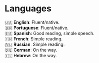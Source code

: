 # Languages

🇺🇸 **English**: Fluent/native. <br>
🇧🇷 **Portuguese**: Fluent/native. <br>
🇪🇸 **Spanish**: Good reading, simple speech. <br>
🇫🇷 **French**: Simple reading. <br>
🇷🇺 **Russian**: Simple reading. <br>
🇩🇪 **German**: On the way. <br>
🇮🇱 **Hebrew**: On the way.
